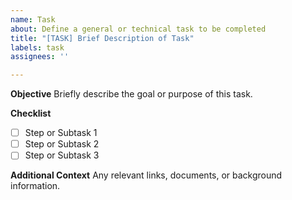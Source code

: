 ```yaml
---
name: Task
about: Define a general or technical task to be completed
title: "[TASK] Brief Description of Task"
labels: task
assignees: ''

---
```


**Objective**
Briefly describe the goal or purpose of this task.

**Checklist**
- [ ] Step or Subtask 1
- [ ] Step or Subtask 2
- [ ] Step or Subtask 3

**Additional Context**
Any relevant links, documents, or background information.
